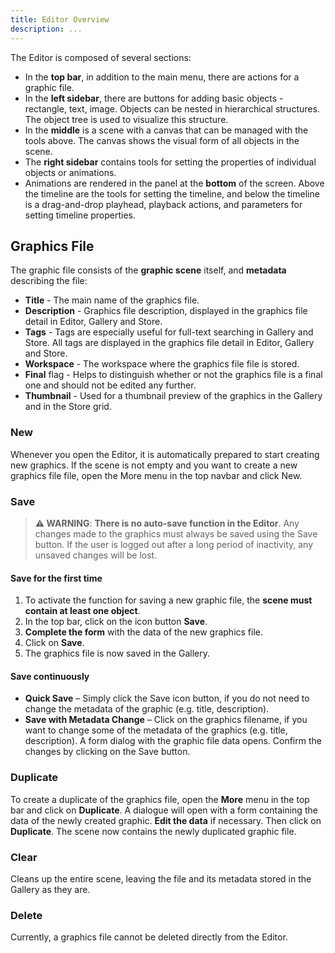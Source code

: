 ```yaml
---
title: Editor Overview
description: ...
---
```


The Editor is composed of several sections:

- In the **top bar**, in addition to the main menu, there are actions for a graphic file.
- In the **left sidebar**, there are buttons for adding basic objects - rectangle, text, image. Objects can be nested in hierarchical structures. The object tree is used to visualize this structure.
- In the **middle** is a scene with a canvas that can be managed with the tools above. The canvas shows the visual form of all objects in the scene.
- The **right sidebar** contains tools for setting the properties of individual objects or animations.
- Animations are rendered in the panel at the **bottom** of the screen. Above the timeline are the tools for setting the timeline, and below the timeline is a drag-and-drop playhead, playback actions, and parameters for setting timeline properties.

## Graphics File

The graphic file consists of the **graphic scene** itself, and **metadata** describing the file:

- **Title** - The main name of the graphics file.
- **Description** - Graphics file description, displayed in the graphics file detail in Editor, Gallery and Store.
- **Tags** - Tags are especially useful for full-text searching in Gallery and Store. All tags are displayed in the graphics file detail in Editor, Gallery and Store.
- **Workspace** - The workspace where the graphics file file is stored.
- **Final** flag - Helps to distinguish whether or not the graphics file is a final one and should not be edited any further.
- **Thumbnail** - Used for a thumbnail preview of the graphics in the Gallery and in the Store grid.

### New

Whenever you open the Editor, it is automatically prepared to start creating new graphics. If the scene is not empty and you want to create a new graphics file file, open the More menu in the top navbar and click New.

### Save

> **⚠ WARNING**: **There is no auto-save function in the Editor**. Any changes made to the graphics must always be saved using the Save button. If the user is logged out after a long period of inactivity, any unsaved changes will be lost.

#### Save for the first time

1. To activate the function for saving a new graphic file, the **scene must contain at least one object**.
2. In the top bar, click on the icon button **Save**.
3. **Complete the form** with the data of the new graphics file.
4. Click on **Save**.
5. The graphics file is now saved in the Gallery.

#### Save continuously

- **Quick Save** – Simply click the Save icon button, if you do not need to change the metadata of the graphic (e.g. title, description).
- **Save with Metadata Change** – Click on the graphics filename, if you want to change some of the metadata of the graphics (e.g. title, description). A form dialog with the graphic file data opens. Confirm the changes by clicking on the Save button.

### Duplicate

To create a duplicate of the graphics file, open the **More** menu in the top bar and click on **Duplicate**. A dialogue will open with a form containing the data of the newly created graphic. **Edit the data** if necessary. Then click on **Duplicate**. The scene now contains the newly duplicated graphic file.

### Clear

Cleans up the entire scene, leaving the file and its metadata stored in the Gallery as they are.

### Delete

Currently, a graphics file cannot be deleted directly from the Editor.
